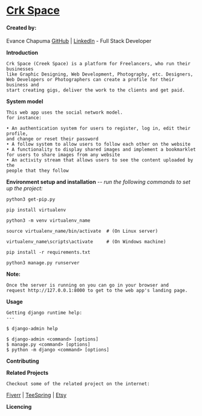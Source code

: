 # [Crk Space](http://crk431.tech:8000)

#### Created by:

Evance Chapuma [GitHub](https://github.com/Evans262/) | [LinkedIn](https://www.linkedin.com/in/evance-chapuma-a96960193/) - Full Stack Developer

**Introduction**

    Crk Space (Creek Space) is a platform for Freelancers, who run their businesses
    like Graphic Designing, Web Development, Photography, etc. Designers, 
    Web Developers or Photographers can create a profile for their business and 
    start creating gigs, deliver the work to the clients and get paid. 

**System model**
    
    This web app uses the social network model.
    for instance:

    • An authentication system for users to register, log in, edit their profile,
    and change or reset their password
    • A follow system to allow users to follow each other on the website
    • A functionality to display shared images and implement a bookmarklet
    for users to share images from any website
    • An activity stream that allows users to see the content uploaded by the
    people that they follow

**Environment setup and installation**
*-- run the following commands to set up the project:*

    python3 get-pip.py

    pip install virtualenv

    python3 -m venv virtualenv_name

    source virtualenv_name/bin/activate  # (On Linux server)

    virtualenv_name\scripts\activate     # (On Windows machine)

    pip install -r requirements.txt

    python3 manage.py runserver

**Note:**

    Once the server is running on you can go in your browser and
    request http://127.0.0.1:8000 to get to the web app's landing page.


**Usage**

    Getting django runtime help:
    ---
    
    $ django-admin help

    $ django-admin <command> [options]
    $ manage.py <command> [options]
    $ python -m django <command> [options]

**Contributing**



**Related Projects**

    Checkout some of the related project on the internet:
[Fiverr](https://www.fiverr.com/) | [TeeSpring](https://teespring.com/) | [Etsy](https://www.etsy.com/)

**Licencing**
